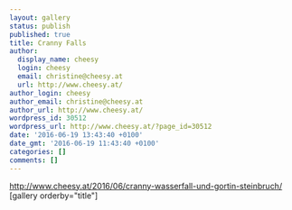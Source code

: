 ```yaml
---
layout: gallery
status: publish
published: true
title: Cranny Falls
author:
  display_name: cheesy
  login: cheesy
  email: christine@cheesy.at
  url: http://www.cheesy.at/
author_login: cheesy
author_email: christine@cheesy.at
author_url: http://www.cheesy.at/
wordpress_id: 30512
wordpress_url: http://www.cheesy.at/?page_id=30512
date: '2016-06-19 13:43:40 +0100'
date_gmt: '2016-06-19 11:43:40 +0100'
categories: []
comments: []
---
```

http://www.cheesy.at/2016/06/cranny-wasserfall-und-gortin-steinbruch/
[gallery orderby="title"]

